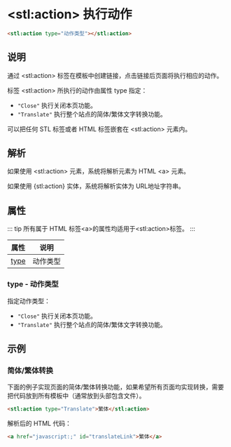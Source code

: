 ﻿---
sidebar: auto
---

# &lt;stl:action&gt; 执行动作

```html
<stl:action type="动作类型"></stl:action>
```

## 说明

通过 &lt;stl:action&gt; 标签在模板中创建链接，点击链接后页面将执行相应的动作。

标签 &lt;stl:action&gt; 所执行的动作由属性 type 指定：

- `"Close"` 执行关闭本页功能。
- `"Translate"` 执行整个站点的简体/繁体文字转换功能。

可以把任何 STL 标签或者 HTML 标签嵌套在 &lt;stl:action&gt; 元素内。

## 解析

如果使用 &lt;stl:action&gt; 元素，系统将解析元素为 HTML &lt;a&gt; 元素。

如果使用 {stl:action} 实体，系统将解析实体为 URL地址字符串。

## 属性

::: tip
所有属于 HTML 标签&lt;a&gt;的属性均适用于&lt;stl:action&gt;标签。
:::

| 属性                              | 说明     |
| --------------------------------- | -------- |
| [type](#type-动作类型) | 动作类型 |

### type - 动作类型

指定动作类型：

- `"Close"` 执行关闭本页功能。
- `"Translate"` 执行整个站点的简体/繁体文字转换功能。

## 示例

### 简体/繁体转换

下面的例子实现页面的简体/繁体转换功能，如果希望所有页面均实现转换，需要把代码放到所有模板中（通常放到头部包含文件）。

```html
<stl:action type="Translate">繁体</stl:action>
```

解析后的 HTML 代码：

```html
<a href="javascript:;" id="translateLink">繁体</a>
```
